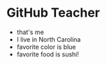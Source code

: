 # GitHub Teacher

- that's me
- I live in North Carolina
- favorite color is blue
- favorite food is sushi!
